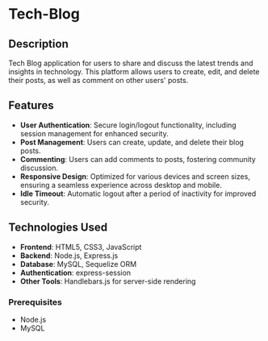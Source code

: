 # Tech-Blog

## Description

Tech Blog application for users to share and discuss the latest trends and insights in technology. This platform allows users to create, edit, and delete their posts, as well as comment on other users' posts.

## Features

- **User Authentication**: Secure login/logout functionality, including session management for enhanced security.
- **Post Management**: Users can create, update, and delete their blog posts.
- **Commenting**: Users can add comments to posts, fostering community discussion.
- **Responsive Design**: Optimized for various devices and screen sizes, ensuring a seamless experience across desktop and mobile.
- **Idle Timeout**: Automatic logout after a period of inactivity for improved security.

## Technologies Used

- **Frontend**: HTML5, CSS3, JavaScript
- **Backend**: Node.js, Express.js
- **Database**: MySQL, Sequelize ORM
- **Authentication**: express-session
- **Other Tools**: Handlebars.js for server-side rendering

### Prerequisites

- Node.js
- MySQL

